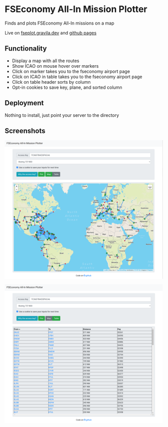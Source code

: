 # FSEconomy All-In Mission Plotter

Finds and plots FSEconomy All-In missions on a map

Live on [fseplot.gravila.dev](https://fseplot.gravila.dev/) and [github pages](https://felixgravila.github.io/fseconomy-plot-missions/)

## Functionality

* Display a map with all the routes
* Show ICAO on mouse hover over markers
* Click on marker takes you to the fseconomy airport page
* Click on ICAO in table takes you to the fseconomy airport page
* Click on table header sorts by column
* Opt-in cookies to save key, plane, and sorted column

## Deployment

Nothing to install, just point your server to the directory

## Screenshots

![Map mode](/screenshots/example_map.png)

![Table mode](/screenshots/example_table.png)
